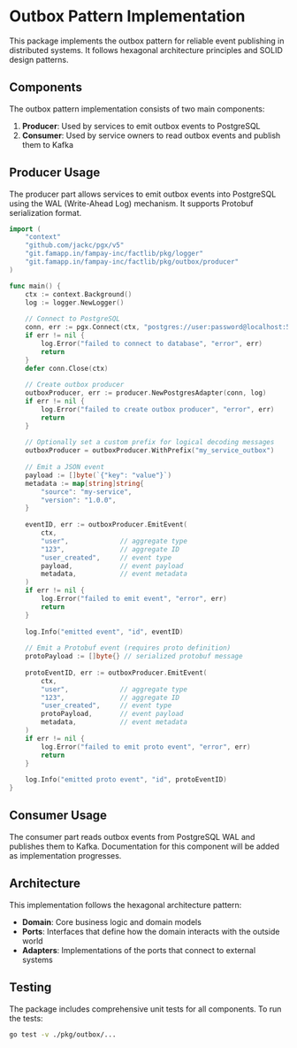 # Outbox Pattern Implementation

This package implements the outbox pattern for reliable event publishing in distributed systems. It follows hexagonal architecture principles and SOLID design patterns.

## Components

The outbox pattern implementation consists of two main components:

1. **Producer**: Used by services to emit outbox events to PostgreSQL
2. **Consumer**: Used by service owners to read outbox events and publish them to Kafka

## Producer Usage

The producer part allows services to emit outbox events into PostgreSQL using the WAL (Write-Ahead Log) mechanism. It supports Protobuf serialization format.

```go
import (
    "context"
    "github.com/jackc/pgx/v5"
    "git.famapp.in/fampay-inc/factlib/pkg/logger"
    "git.famapp.in/fampay-inc/factlib/pkg/outbox/producer"
)

func main() {
    ctx := context.Background()
    log := logger.NewLogger()
    
    // Connect to PostgreSQL
    conn, err := pgx.Connect(ctx, "postgres://user:password@localhost:5432/database")
    if err != nil {
        log.Error("failed to connect to database", "error", err)
        return
    }
    defer conn.Close(ctx)
    
    // Create outbox producer
    outboxProducer, err := producer.NewPostgresAdapter(conn, log)
    if err != nil {
        log.Error("failed to create outbox producer", "error", err)
        return
    }
    
    // Optionally set a custom prefix for logical decoding messages
    outboxProducer = outboxProducer.WithPrefix("my_service_outbox")
    
    // Emit a JSON event
    payload := []byte(`{"key": "value"}`)
    metadata := map[string]string{
        "source": "my-service",
        "version": "1.0.0",
    }
    
    eventID, err := outboxProducer.EmitEvent(
        ctx,
        "user",             // aggregate type
        "123",              // aggregate ID
        "user_created",     // event type
        payload,            // event payload
        metadata,           // event metadata
    )
    if err != nil {
        log.Error("failed to emit event", "error", err)
        return
    }
    
    log.Info("emitted event", "id", eventID)
    
    // Emit a Protobuf event (requires proto definition)
    protoPayload := []byte{} // serialized protobuf message
    
    protoEventID, err := outboxProducer.EmitEvent(
        ctx,
        "user",             // aggregate type
        "123",              // aggregate ID
        "user_created",     // event type
        protoPayload,       // event payload
        metadata,           // event metadata
    )
    if err != nil {
        log.Error("failed to emit proto event", "error", err)
        return
    }
    
    log.Info("emitted proto event", "id", protoEventID)
}
```

## Consumer Usage

The consumer part reads outbox events from PostgreSQL WAL and publishes them to Kafka. Documentation for this component will be added as implementation progresses.

## Architecture

This implementation follows the hexagonal architecture pattern:

- **Domain**: Core business logic and domain models
- **Ports**: Interfaces that define how the domain interacts with the outside world
- **Adapters**: Implementations of the ports that connect to external systems

## Testing

The package includes comprehensive unit tests for all components. To run the tests:

```bash
go test -v ./pkg/outbox/...
```
